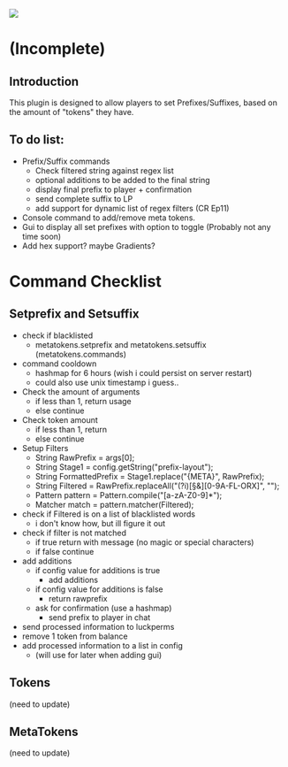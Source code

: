 [![](https://jitci.com/gh/Evidentsinger14/Mobnetsv2/svg)](https://jitci.com/gh/Evidentsinger14/Mobnetsv2)
# (Incomplete)
## Introduction
This plugin is designed to allow players to set Prefixes/Suffixes, based on the amount of "tokens" they have.   

## To do list:
* Prefix/Suffix commands 
  * Check filtered string against regex list
  * optional additions to be added to the final string
  * display final prefix to player + confirmation
  * send complete suffix to LP
  * add support for dynamic list of regex filters (CR Ep11)
* Console command to add/remove meta tokens.
* Gui to display all set prefixes with option to toggle (Probably not any time soon)
* Add hex support? maybe Gradients?


# Command Checklist

## Setprefix and Setsuffix
  * check if blacklisted
    * metatokens.setprefix and metatokens.setsuffix (metatokens.commands)
  * command cooldown
    * hashmap for 6 hours (wish i could persist on server restart)
    * could also use unix timestamp i guess..
  * Check the amount of arguments
    * if less than 1, return usage
    * else continue
  * Check token amount
    * if less than 1, return
    * else continue
  * Setup Filters
    * String RawPrefix = args[0];
    * String Stage1 = config.getString("prefix-layout");
    * String FormattedPrefix = Stage1.replace("{META}", RawPrefix);
    * String Filtered = RawPrefix.replaceAll("(?i)[§&][0-9A-FL-ORX]", "");
    * Pattern pattern = Pattern.compile("[a-zA-Z0-9]*");
    * Matcher match = pattern.matcher(Filtered);
  * check if Filtered is on a list of blacklisted words
    * i don't know how, but ill figure it out
  * check if filter is not matched
    * if true return with message (no magic or special characters)
    * if false continue
  * add additions
    * if config value for additions is true
      * add additions
    * if config value for additions is false
      * return rawprefix
    * ask for confirmation (use a hashmap)
      * send prefix to player in chat
  * send processed information to luckperms
  * remove 1 token from balance
  * add processed information to a list in config
    * (will use for later when adding gui)

## Tokens
(need to update)
## MetaTokens
(need to update)
